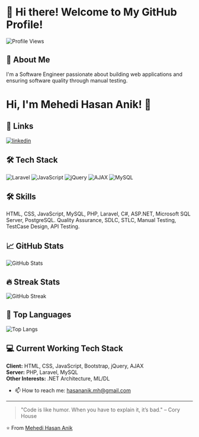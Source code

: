 # 👋 Hi there! Welcome to My GitHub Profile!

![Profile Views](https://komarev.com/ghpvc/?username=anik-8teen&color=blue&style=flat-square)

## 🚀 About Me
I'm a Software Engineer passionate about building web applications and ensuring software quality through manual testing.

# Hi, I'm Mehedi Hasan Anik! 👋

## 🔗 Links
[![linkedin](https://img.shields.io/badge/linkedin-0A66C2?style=for-the-badge&logo=linkedin&logoColor=white)](https://www.linkedin.com/in/anikmehedihasan/ )

## 🛠️ Tech Stack
![Laravel](https://img.shields.io/badge/Laravel-red?logo=laravel&logoColor=white)
![JavaScript](https://img.shields.io/badge/JavaScript-F7DF1E?logo=javascript&logoColor=black)
![jQuery](https://img.shields.io/badge/jQuery-0769AD?logo=jquery&logoColor=white)
![AJAX](https://img.shields.io/badge/AJAX-005C84?logo=ajax&logoColor=white)
![MySQL](https://img.shields.io/badge/MySQL-005C84?logo=mysql&logoColor=white)

## 🛠 Skills
HTML, CSS, JavaScript, MySQL, PHP, Laravel, C#, ASP.NET, Microsoft SQL Server, PostgreSQL.
Quality Assurance, SDLC, STLC, Manual Testing, TestCase Design, API Testing.

## 📈 GitHub Stats
![GitHub Stats](https://github-readme-stats.vercel.app/api?username=anik-8teen&show_icons=true&theme=radical)

## 🔥 Streak Stats
![GitHub Streak](https://github-readme-streak-stats.herokuapp.com/?user=anik-8teen&theme=dark)

## 🧩 Top Languages
![Top Langs](https://github-readme-stats.vercel.app/api/top-langs/?username=anik-8teen&layout=compact&theme=light)

## 💻 Current Working Tech Stack
**Client:** HTML, CSS, JavaScript, Bootstrap, jQuery, AJAX  
**Server:** PHP, Laravel, MySQL  
**Other Interests:** .NET Architecture, ML/DL

- 📫 How to reach me: hasananik.mh@gmail.com

---
> "Code is like humor. When you have to explain it, it’s bad." – Cory House

⭐️ From [Mehedi Hasan Anik](https://github.com/anik-8teen)
